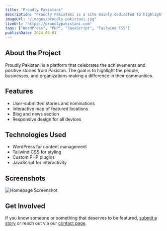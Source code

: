 ```yaml
---
title: "Proudly Pakistani"
description: "Proudly Pakistani is a site mainly dedicated to highlighting things in Pakistan the people should be proud of. This can be businesses, doctors, local leaders, random acts of kindness etc."
imageUrl: "/images/proudly-pakistani.jpg"
liveUrl: "https://proudlypakistani.com"
tags: ["WordPress", "PHP", "JavaScript", "Tailwind CSS"]
publishDate: 2024-05-01
---
```


## About the Project

Proudly Pakistani is a platform that celebrates the achievements and positive stories from Pakistan. The goal is to highlight the people, businesses, and organizations making a difference in their communities.

## Features

- User-submitted stories and nominations
- Interactive map of featured locations
- Blog and news section
- Responsive design for all devices

## Technologies Used

- WordPress for content management
- Tailwind CSS for styling
- Custom PHP plugins
- JavaScript for interactivity

## Screenshots

![Homepage Screenshot](/images/proudly-pakistani.jpg)

## Get Involved

If you know someone or something that deserves to be featured, [submit a story](https://proudlypakistani.com/submit) or reach out via our [contact page](https://proudlypakistani.com/contact).